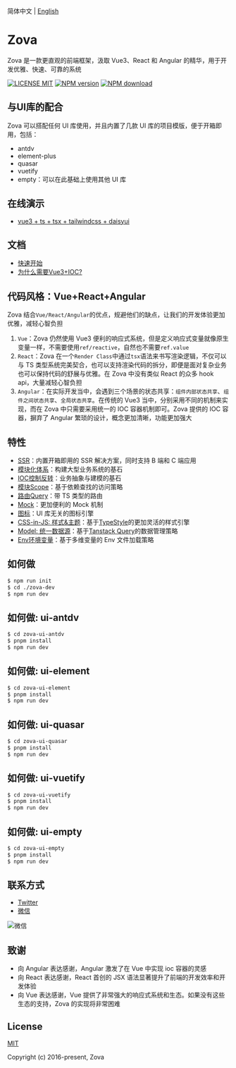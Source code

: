 简体中文 | [English](./README.md)

# Zova

Zova 是一款更直观的前端框架，汲取 Vue3、React 和 Angular 的精华，用于开发优雅、快速、可靠的系统

[![LICENSE MIT][license-image]][license-url]
[![NPM version][npm-image]][npm-url]
[![NPM download][download-image]][download-url]

[license-image]: https://img.shields.io/badge/license-MIT-blue.svg
[license-url]: https://github.com/cabloy/zova/blob/master/LICENSE
[npm-image]: https://img.shields.io/npm/v/zova.svg?style=flat-square
[npm-url]: https://npmjs.com/package/zova
[download-image]: https://img.shields.io/npm/dm/zova?color=orange&label=npm%20downloads
[download-url]: https://npmjs.com/package/zova

## 与UI库的配合

Zova 可以搭配任何 UI 库使用，并且内置了几款 UI 库的项目模版，便于开箱即用，包括：

- antdv
- element-plus
- quasar
- vuetify
- empty：可以在此基础上使用其他 UI 库

## 在线演示

- [vue3 + ts + tsx + tailwindcss + daisyui](https://zova.js.org/zova-demo/)

## 文档

- [快速开始](https://zova.js.org/zh/guide/start/introduction.html)
- [为什么需要Vue3+IOC?](https://zova.js.org/zh/guide/start/why.html)

## 代码风格：Vue+React+Angular

Zova 结合`Vue/React/Angular`的优点，规避他们的缺点，让我们的开发体验更加优雅，减轻心智负担

1. `Vue`：Zova 仍然使用 Vue3 便利的响应式系统，但是定义响应式变量就像原生变量一样，不需要使用`ref/reactive`，自然也不需要`ref.value`
2. `React`：Zova 在一个`Render Class`中通过`tsx`语法来书写渲染逻辑，不仅可以与 TS 类型系统完美契合，也可以支持渲染代码的拆分，即便是面对复杂业务也可以保持代码的舒展与优雅。在 Zova 中没有类似 React 的众多 hook api，大量减轻心智负担
3. `Angular`：在实际开发当中，会遇到三个场景的状态共享：`组件内部状态共享`、`组件之间状态共享`、`全局状态共享`。在传统的 Vue3 当中，分别采用不同的机制来实现，而在 Zova 中只需要采用统一的 IOC 容器机制即可。Zova 提供的 IOC 容器，摒弃了 Angular 繁琐的设计，概念更加清晰，功能更加强大

## 特性

- [SSR](https://zova.js.org/zh/guide/techniques/ssr/introduction.html)：内置开箱即用的 SSR 解决方案，同时支持 B 端和 C 端应用
- [模块化体系](https://zova.js.org/zh/guide/essentials/modularization/module.html)：构建大型业务系统的基石
- [IOC控制反转](https://zova.js.org/zh/guide/essentials/ioc/introduction.html)：业务抽象与建模的基石
- [模块Scope](https://zova.js.org/zh/guide/essentials/scope/introduction.html)：基于依赖查找的访问策略
- [路由Query](https://zova.js.org/zh/guide/techniques/router/route-query.html)：带 TS 类型的路由
- [Mock](https://zova.js.org/zh/guide/techniques/mock/introduction.html)：更加便利的 Mock 机制
- [图标](https://zova.js.org/zh/guide/techniques/icon/icon-engine.html)：UI 库无关的图标引擎
- [CSS-in-JS: 样式&主题](https://zova.js.org/zh/guide/techniques/css-in-js/introduction.html)：基于[TypeStyle](https://github.com/typestyle/typestyle)的更加灵活的样式引擎
- [Model: 统一数据源](https://zova.js.org/zh/guide/techniques/model/introduction.html)：基于[Tanstack Query](https://tanstack.com/query/latest/docs/framework/vue/overview)的数据管理策略
- [Env环境变量](https://zova.js.org/zh/guide/techniques/env/introduction.html)：基于多维变量的 Env 文件加载策略

## 如何做

```bash
$ npm run init
$ cd ./zova-dev
$ npm run dev
```

## 如何做: ui-antdv

```bash
$ cd zova-ui-antdv
$ pnpm install
$ npm run dev
```

## 如何做: ui-element

```bash
$ cd zova-ui-element
$ pnpm install
$ npm run dev
```

## 如何做: ui-quasar

```bash
$ cd zova-ui-quasar
$ pnpm install
$ npm run dev
```

## 如何做: ui-vuetify

```bash
$ cd zova-ui-vuetify
$ pnpm install
$ npm run dev
```

## 如何做: ui-empty

```bash
$ cd zova-ui-empty
$ pnpm install
$ npm run dev
```

## 联系方式

- [Twitter](https://twitter.com/zhennann2024)
- [微信](./zova-docs/zh/assets/img/wx-zhennann.jpg)

![微信](./zova-docs/zh/assets/img/wx-zhennann.jpg)

## 致谢

- 向 Angular 表达感谢，Angular 激发了在 Vue 中实现 ioc 容器的灵感
- 向 React 表达感谢，React 首创的 JSX 语法显著提升了前端的开发效率和开发体验
- 向 Vue 表达感谢，Vue 提供了非常强大的响应式系统和生态。如果没有这些生态的支持，Zova 的实现将非常困难

## License

[MIT](./LICENSE)

Copyright (c) 2016-present, Zova
